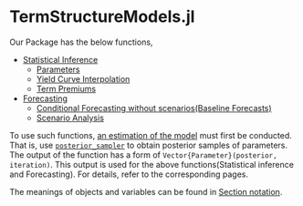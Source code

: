 # TermStructureModels.jl

Our Package has the below functions,

- [Statistical Inference](https://econpreference.github.io/TermStructureModels.jl/dev/inference/)
  - [Parameters](https://econpreference.github.io/TermStructureModels.jl/dev/inference/#Inference-for-Parameters)
  - [Yield Curve Interpolation](https://econpreference.github.io/TermStructureModels.jl/dev/inference/#Yield-Curve-Interpolation)
  - [Term Premiums](https://econpreference.github.io/TermStructureModels.jl/dev/inference/#Term-Premiums)
- [Forecasting](https://econpreference.github.io/TermStructureModels.jl/dev/scenario)
  - [Conditional Forecasting without scenarios(Baseline Forecasts)](https://econpreference.github.io/TermStructureModels.jl/dev/scenario/#Baseline-Forecasts)
  - [Scenario Analysis](https://econpreference.github.io/TermStructureModels.jl/dev/scenario/#Scenario-Analysis)

To use such functions, [an estimation of the model](https://econpreference.github.io/TermStructureModels.jl/dev/estimation/) must first be conducted. That is, use [`posterior_sampler`](https://econpreference.github.io/TermStructureModels.jl/dev/api/#TermStructureModels.posterior_sampler-Tuple{Any,%20Any,%20Any,%20Any,%20Any,%20Hyperparameter}) to obtain posterior samples of parameters. The output of the function has a form of `Vector{Parameter}(posterior, iteration)`. This output is used for the above functions(Statistical inference and Forecasting). For details, refer to the corresponding pages.

The meanings of objects and variables can be found in [Section notation](https://econpreference.github.io/TermStructureModels.jl/dev/notations/).
